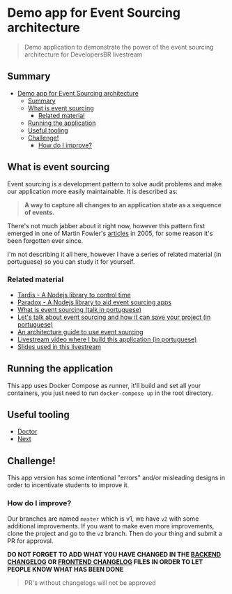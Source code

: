# Demo app for Event Sourcing architecture

> Demo application to demonstrate the power of the event sourcing architecture for DevelopersBR livestream

## Summary

- [Demo app for Event Sourcing architecture](#demo-app-for-event-sourcing-architecture)
  - [Summary](#summary)
  - [What is event sourcing](#what-is-event-sourcing)
    - [Related material](#related-material)
  - [Running the application](#running-the-application)
  - [Useful tooling](#useful-tooling)
  - [Challenge!](#challenge)
    - [How do I improve?](#how-do-i-improve)

## What is event sourcing

Event sourcing is a development pattern to solve audit problems and make our application more easily maintainable. It is described as:

> **A way to capture all changes to an application state as a sequence of events.**

There's not much jabber about it right now, however this pattern first emerged in one of Martin Fowler's [articles](https://martinfowler.com/eaaDev/EventSourcing.html) in 2005, for some reason it's been forgotten ever since.

I'm not describing it all here, however I have a series of related material (in portuguese) so you can study it for yourself.

### Related material

- [Tardis - A Nodejs library to control time](https://github.com/nxcd/tardis)
- [Paradox - A Nodejs library to aid event sourcing apps](https://github.com/nxcd/paradox)
- [What is event sourcing (talk in portuguese)](https://speakerdeck.com/khaosdoctor/controlando-o-tempo-com-typescript-e-event-sourcing)
- [Let's talk about event sourcing and how it can save your project (in portuguese)](https://imasters.com.br/banco-de-dados/event-sourcing-arquitetura-que-pode-salvar-seu-projeto)
- [An architecture guide to use event sourcing](https://github.com/nxcd/developer-handbook)
- [Livestream video where I build this application (in portuguese)](https://www.meetup.com/DevelopersBR/events/258948273)
- [Slides used in this livestream](https://speakerdeck.com/khaosdoctor/event-sourcing-livestream-developersbr)

## Running the application

This app uses Docker Compose as runner, it'll build and set all your containers, you just need to run `docker-compose up` in the root directory.

## Useful tooling

- [Doctor](https://github.com/nxcd/doctor)
- [Next](https://github.com/nxcd/next)

## Challenge!

This app version has some intentional "errors" and/or misleading designs in order to incentivate students to improve it.

### How do I improve?

Our branches are named `master` which is v1, we have `v2` with some additional improvements. If you want to make even more improvements, clone the project and go to the `v2` branch. Then do your thing and submit a PR for approval.

**DO NOT FORGET TO ADD WHAT YOU HAVE CHANGED IN THE [BACKEND CHANGELOG](./backend/CHANGELOG.md) OR [FRONTEND CHANGELOG](./frontend/CHANGELOG.md) FILES IN ORDER TO LET PEOPLE KNOW WHAT HAS BEEN DONE**

> PR's without changelogs will not be approved